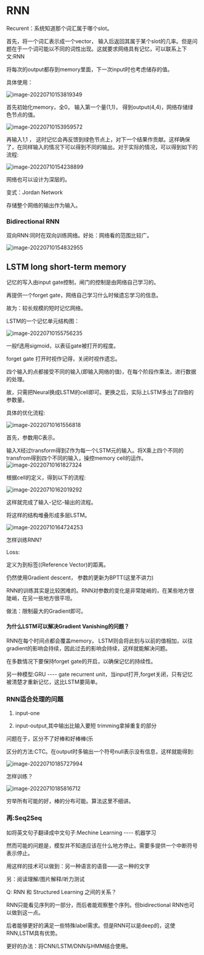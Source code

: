 # RNN

Recurent：系统知道那个词汇属于哪个slot。

首先，将一个词汇表示成一个vector， 输入后返回其属于某个slot的几率。但是问题在于一个词可能以不同的词性出现。这就要求网络具有记忆，可以联系上下文:RNN

将每次的output都存到memory里面，下一次input时也考虑储存的值。

具体使用：

![image-20220710153819349](C:\Users\YichuanMa\AppData\Roaming\Typora\typora-user-images\image-20220710153819349.png)

首先初始化memory，全0， 输入第一个量(1,1)， 得到output(4,4)，网络存储绿色节点的值。

![image-20220710153959572](C:\Users\YichuanMa\AppData\Roaming\Typora\typora-user-images\image-20220710153959572.png)

再输入1,1 ， 这时记忆会再反馈到绿色节点上，对下一个结果作贡献。这样确保了，在同样输入的情况下可以得到不同的输出。对于实际的情况，可以得到如下的流程:

![image-20220710154238899](C:\Users\YichuanMa\AppData\Roaming\Typora\typora-user-images\image-20220710154238899.png)



网络也可以设计为深层的。



变式：Jordan Network

存储整个网络的输出作为输入。



### Bidirectional RNN

双向RNN:同时在双向训练网络。好处：网络看的范围比较广。

![image-20220710154832955](C:\Users\YichuanMa\AppData\Roaming\Typora\typora-user-images\image-20220710154832955.png)





## LSTM     long short-term memory

记忆的写入由input gate控制，闸门的控制是由网络自己学习的。

 再提供一个forget gate，网络自己学习什么时候遗忘学习的信息。

故为：较长规模的短时记忆网络。

LSTM的一个记忆单元结构图：

![image-20220710155756235](C:\Users\YichuanMa\AppData\Roaming\Typora\typora-user-images\image-20220710155756235.png)

一般f选用sigmoid，以表征gate被打开的程度。

forget gate 打开时视作记得，关闭时视作遗忘。

四个输入的点都接受不同的输入(即输入网络的值)，在每个阶段作乘法，进行数据的处理。



故，只需把Neural换成LSTM的cell即可。更换之后，实际上LSTM多出了四倍的参数量。



具体的优化流程:

![image-20220710161556818](C:\Users\YichuanMa\AppData\Roaming\Typora\typora-user-images\image-20220710161556818.png)

首先，参数用C表示。

输入X经过transform得到Z作为每一个LSTM元的输入。将X乘上四个不同的transfrom得到四个不同的输入，操控memory cell的运作。![image-20220710161827324](C:\Users\YichuanMa\AppData\Roaming\Typora\typora-user-images\image-20220710161827324.png)



根据cell的定义，得到以下的流程:

![image-20220710162019292](C:\Users\YichuanMa\AppData\Roaming\Typora\typora-user-images\image-20220710162019292.png)



这样就完成了输入-记忆-输出的流程。 

将这样的结构堆叠形成多层LSTM。

![image-20220710164724253](C:\Users\YichuanMa\AppData\Roaming\Typora\typora-user-images\image-20220710164724253.png)



怎样训练RNN?

Loss:

定义为到标签((Reference Vector)的距离。

仍然使用Gradient descent， 参数的更新为BPTT(这里不讲力)

RNN的训练其实是比较困难的。RNN对参数的变化是非常陡峭的，在某些地方很陡峭，在另一些地方很平坦。

做法：限制最大的Gradient即可。



#### 为什么LSTM可以解决Gradient Vanishing的问题？

RNN在每个时间点都会覆盖memory， LSTM则会将此刻与以前的值相加，以往gradient的影响会持续，因此过去的影响会持续，这样就能解决问题。



在多数情况下要保持forget gate的开启，以确保记忆的持续性。



另一种模型:GRU ---- gate recurrent unit，当input打开,forget关闭，只有记忆被清楚才重新记忆，这比LSTM要简单。



### RNN适合处理的问题

1. input-one

2. input-output,其中输出比输入要短 trimming拿掉重复的部分



问题在于，区分不了好棒和好棒棒(乐

区分的方法:CTC。在output时多输出一个符号null表示没有信息，这样就能得到:

![image-20220710185727994](C:\Users\YichuanMa\AppData\Roaming\Typora\typora-user-images\image-20220710185727994.png)

怎样训练？

![image-20220710185816712](C:\Users\YichuanMa\AppData\Roaming\Typora\typora-user-images\image-20220710185816712.png)

穷举所有可能的好，棒的分布可能。算法这里不细讲。 



### 再:Seq2Seq

如将英文句子翻译成中文句子:Mechine Learning ---- 机器学习

然而可能的问题是，模型并不知道应该在什么地方停止。需要多提供一个中断符号表示停止。

用这样的技术可以做到：另一种语言的语音——这一种的文字



另：阅读理解/图片解释/听力测试



Q: RNN 和 Structured Learning 之间的关系？

RNN只能看见序列的一部分，而后者能观察整个序列。但bidirectional RNN也可以做到这一点。

后者能够更好的满足一些特殊label需求。但是RNN可以是deep的，这使RNN,LSTM具有优势。



更好的办法：将CNN/LSTM/DNN与HMM结合使用。